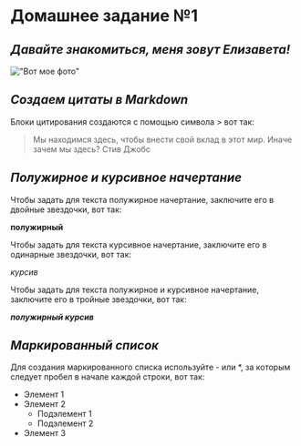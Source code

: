 # **Домашнее задание №1**

## *Давайте знакомиться, меня зовут **Елизавета!***

!["Вот мое фото"](Me.jpg)

## *Создаем цитаты в Markdown*

Блоки цитирования создаются с помощью символа > вот так:
> Мы находимся здесь, чтобы внести свой вклад в этот мир. Иначе зачем мы здесь? Стив Джобс

## *Полужирное и курсивное начертание*

Чтобы задать для текста полужирное начертание, заключите его в двойные звездочки, вот так:

**полужирный**

Чтобы задать для текста курсивное начертание, заключите его в одинарные звездочки, вот так:

*курсив*

Чтобы задать для текста полужирное и курсивное начертание, заключите его в тройные звездочки, вот так:

***полужирный курсив***

## *Маркированный список*

Для создания маркированного списка используйте - или *, за которым следует пробел в начале каждой строки, вот так:

* Элемент 1
* Элемент 2
    * Подэлемент 1
    * Подэлемент 2
* Элемент 3

